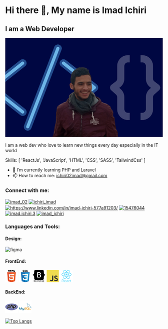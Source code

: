 # Hi there 👋, My name is Imad Ichiri
## I am a Web Developer
<p align='center'>
<img src='banner.png' alt='README Banner' />
</p>

I am a web dev who love to learn new things every day especially in the IT world

Skills: [ 'ReactJs', 'JavaScript', 'HTML', 'CSS', 'SASS', 'TailwindCss' ]

- 🌱 I’m currently learning PHP and Laravel
- 📫 How to reach me: <a>ichiri02imad@gmail.com</a>

<h3 align="left">Connect with me:</h3>
<p align="left">
<a href="https://codepen.io/imad_02" target="blank"><img align="center" src="https://raw.githubusercontent.com/rahuldkjain/github-profile-readme-generator/master/src/images/icons/Social/codepen.svg" alt="imad_02" height="30" width="40" /></a>
<a href="https://twitter.com/ichiri_imad" target="blank"><img align="center" src="https://raw.githubusercontent.com/rahuldkjain/github-profile-readme-generator/master/src/images/icons/Social/twitter.svg" alt="ichiri_imad" height="30" width="40" /></a>
<a href="https://www.linkedin.com/in/imad-ichiri/" target="blank"><img align="center" src="https://raw.githubusercontent.com/rahuldkjain/github-profile-readme-generator/master/src/images/icons/Social/linked-in-alt.svg" alt="https://www.linkedin.com/in/imad-ichiri-577a91203/" height="30" width="40" /></a>
<a href="https://stackoverflow.com/users/15476044" target="blank"><img align="center" src="https://raw.githubusercontent.com/rahuldkjain/github-profile-readme-generator/master/src/images/icons/Social/stack-overflow.svg" alt="15476044" height="30" width="40" /></a>
<a href="https://fb.com/imad.ichiri.3" target="blank"><img align="center" src="https://raw.githubusercontent.com/rahuldkjain/github-profile-readme-generator/master/src/images/icons/Social/facebook.svg" alt="imad.ichiri.3" height="30" width="40" /></a>
<a href="https://instagram.com/imad_ichiri" target="blank"><img align="center" src="https://raw.githubusercontent.com/rahuldkjain/github-profile-readme-generator/master/src/images/icons/Social/instagram.svg" alt="imad_ichiri" height="30" width="40" /></a>
</p>


<h3 align="left">Languages and Tools:</h3>

<h4 align="left">Design:</h4>
<p align="left"> 
<img src="https://www.vectorlogo.zone/logos/figma/figma-icon.svg" alt="figma" width="40" height="40"/>
</p> 

<h4 align="left">FrontEnd:</h4>
<p align="left"> 
<img src="https://raw.githubusercontent.com/devicons/devicon/master/icons/html5/html5-original-wordmark.svg" alt="html5" width="40" height="40"/> 
<img src="https://raw.githubusercontent.com/devicons/devicon/master/icons/css3/css3-original-wordmark.svg" alt="css3" width="40" height="40"/> 
<img src="https://raw.githubusercontent.com/devicons/devicon/master/icons/bootstrap/bootstrap-plain-wordmark.svg" alt="bootstrap" width="40" height="40"/> 
<img src="https://raw.githubusercontent.com/devicons/devicon/master/icons/javascript/javascript-original.svg" alt="javascript" width="40" height="40"/> 
<img src="https://raw.githubusercontent.com/devicons/devicon/master/icons/react/react-original-wordmark.svg" alt="react" width="40" height="40"/> 
</p>

<h4 align="left">BackEnd:</h4>
<p align="left"> 
<img src="https://raw.githubusercontent.com/devicons/devicon/master/icons/php/php-original.svg" alt="php" width="40" height="40"/>
<img src="https://raw.githubusercontent.com/devicons/devicon/master/icons/mysql/mysql-original-wordmark.svg" alt="mysql" width="40" height="40"/>
</p>

[![Top Langs](https://github-readme-stats.vercel.app/api/top-langs/?username=imadichiri&layout=compact)](https://github.com/anuraghazra/github-readme-stats)
